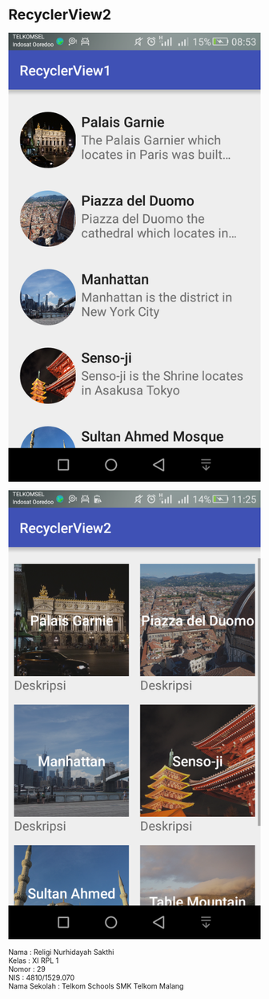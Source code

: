 # RecyclerView2

![SS1](https://github.com/religins/RecyclerView2/blob/master/Screenshot_2016-11-03-08-53-48.png)

![SS2](https://github.com/religins/RecyclerView2/blob/master/Screenshot_2016-11-03-11-25-53.png)

Nama : Religi Nurhidayah Sakthi <br>
Kelas : XI RPL 1 <br> 
Nomor : 29 <br>
NIS : 4810/1529.070 <br>
Nama Sekolah : Telkom Schools SMK Telkom Malang 
